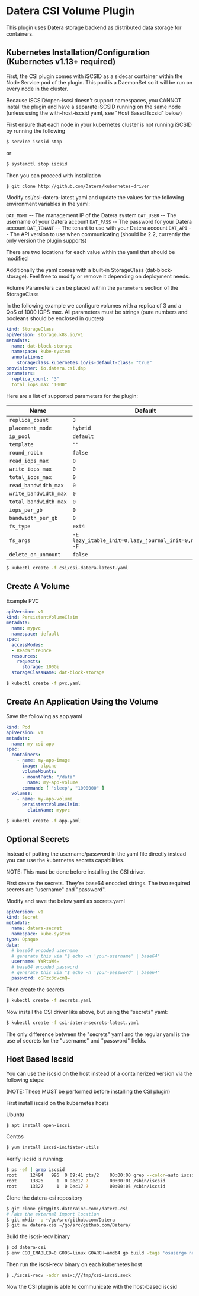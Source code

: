 # Datera CSI Volume Plugin

This plugin uses Datera storage backend as distributed data storage for containers.

## Kubernetes Installation/Configuration (Kubernetes v1.13+ required)

First, the CSI plugin comes with iSCSID as a sidecar container within the Node
Service pod of the plugin.  This pod is a DaemonSet so it will be run on every
node in the cluster.

Because iSCSID/open-iscsi doesn't support namespaces, you CANNOT install the
plugin and have a separate iSCSID running on the same node (unless using the
with-host-iscsid yaml, see "Host Based Iscsid" below)

First ensure that each node in your kubernetes cluster is not running iSCSID
by running the following

```bash
$ service iscsid stop
```

or

```bash
$ systemctl stop iscsid
```

Then you can proceed with installation

```bash
$ git clone http://github.com/Datera/kubernetes-driver
```

Modify csi/csi-datera-latest.yaml and update the values for the following
environment variables in the yaml:

`DAT_MGMT`   -- The management IP of the Datera system
`DAT_USER`   -- The username of your Datera account
`DAT_PASS`   -- The password for your Datera account
`DAT_TENANT` -- The tenant to use with your Datera account
`DAT_API`    -- The API version to use when communicating (should be 2.2,
                currently the only version the plugin supports)

There are two locations for each value within the yaml that should be modified

Additionally the yaml comes with a built-in StorageClass (dat-block-storage).
Feel free to modify or remove it depending on deployment needs.

Volume Parameters can be placed within the ``parameters`` section of the
StorageClass

In the following example we configure volumes with a replica of 3 and a QoS of
1000 IOPS max.  All parameters must be strings (pure numbers and booleans
should be enclosed in quotes)

```yaml
kind: StorageClass
apiVersion: storage.k8s.io/v1
metadata:
  name: dat-block-storage
  namespace: kube-system
  annotations:
    storageclass.kubernetes.io/is-default-class: "true"
provisioner: io.datera.csi.dsp
parameters:
  replica_count: "3"
  total_iops_max "1000"
```

Here are a list of supported parameters for the plugin:

Name                   |     Default
----------------       |     ------------
``replica_count``      |     ``3``
``placement_mode``     |     ``hybrid``
``ip_pool``            |     ``default``
``template``           |     ``""``
``round_robin``        |     ``false``
``read_iops_max``      |     ``0``
``write_iops_max``     |     ``0``
``total_iops_max``     |     ``0``
``read_bandwidth_max`` |     ``0``
``write_bandwidth_max``|     ``0``
``total_bandwidth_max``|     ``0``
``iops_per_gb``        |     ``0``
``bandwidth_per_gb``   |     ``0``
``fs_type``            |     ``ext4``
``fs_args``            |     ``-E lazy_itable_init=0,lazy_journal_init=0,nodiscard -F``
``delete_on_unmount``  |     ``false``


```bash
$ kubectl create -f csi/csi-datera-latest.yaml
```

## Create A Volume

Example PVC

```yaml
apiVersion: v1
kind: PersistentVolumeClaim
metadata:
  name: mypvc
  namespace: default
spec:
  accessModes:
  - ReadWriteOnce
  resources:
    requests:
      storage: 100Gi
  storageClassName: dat-block-storage
```

```bash
$ kubectl create -f pvc.yaml
```

## Create An Application Using the Volume

Save the following as app.yaml
```yaml
kind: Pod
apiVersion: v1
metadata:
  name: my-csi-app
spec:
  containers:
    - name: my-app-image
      image: alpine
      volumeMounts:
      - mountPath: "/data"
        name: my-app-volume
      command: [ "sleep", "1000000" ]
  volumes:
    - name: my-app-volume
      persistentVolumeClaim:
        claimName: mypvc
```

```bash
$ kubectl create -f app.yaml
```

## Optional Secrets

Instead of putting the username/password in the yaml file directly instead
you can use the kubernetes secrets capabilities.

NOTE: This must be done before installing the CSI driver.

First create the secrets.  They're base64 encoded strings.  The two required
secrets are "username" and "password".

Modify and save the below yaml as secrets.yaml
```yaml
apiVersion: v1
kind: Secret
metadata:
  name: datera-secret
  namespace: kube-system
type: Opaque
data:
  # base64 encoded username
  # generate this via "$ echo -n 'your-username' | base64"
  username: YWRtaW4=
  # base64 encoded password
  # generate this via "$ echo -n 'your-password' | base64"
  password: cGFzc3dvcmQ=
```
Then create the secrets

```bash
$ kubectl create -f secrets.yaml
```

Now install the CSI driver like above, but using the "secrets" yaml:

```bash
$ kubectl create -f csi-datera-secrets-latest.yaml
```

The only difference between the "secrets" yaml and the regular yaml is the
use of secrets for the "username" and "password" fields.

## Host Based Iscsid
You can use the iscsid on the host instead of a containerized version via the
following steps:

(NOTE: These MUST be performed before installing the CSI plugin)

First install iscsid on the kubernetes hosts

Ubuntu
```bash
$ apt install open-iscsi
```

Centos
```bash
$ yum install iscsi-initiator-utils
```

Verify iscsid is running:
```bash
$ ps -ef | grep iscsid
root     12494   996  0 09:41 pts/2    00:00:00 grep --color=auto iscsid
root     13326     1  0 Dec17 ?        00:00:01 /sbin/iscsid
root     13327     1  0 Dec17 ?        00:00:05 /sbin/iscsid
```

Clone the datera-csi repository
```bash
$ git clone git@gits.daterainc.com:/datera-csi
# Fake the external import location
$ git mkdir -p ~/go/src/github.com/Datera
$ git mv datera-csi ~/go/src/github.com/Datera/
```

Build the iscsi-recv binary
```bash
$ cd datera-csi
$ env CGO_ENABLED=0 GOOS=linux GOARCH=amd64 go build -tags 'osusergo netgo static_build' -o iscsi-recv github.com/Datera/datera-csi/cmd/iscsi-recv
```

Then run the iscsi-recv binary on each kubernetes host
```bash
$ ./iscsi-recv -addr unix:///tmp/csi-iscsi.sock
```

Now the CSI plugin is able to communicate with the host-based iscsid
